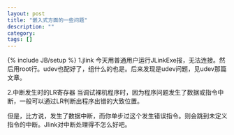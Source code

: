 ```yaml
---
layout: post
title: "嵌入式方面的一些问题"
description: ""
category: 
tags: []
---
```

{% include JB/setup %}
1.jlink
今天用普通用户运行JLinkExe报，无法连接。然后用root行。udev也配好了，组什么的也是。后来发现是udev问题，见udev那篇文章。

2.中断发生时的LR寄存器
当调试裸机程序时，因为程序问题发生了数据或指令中断，一般可以通过LR判断出程序出错的大致位置。

但是，比方说，发生了数据中断，而你单步过这个发生错误指令。则会跳到未定义指令的中断。Jlink对中断处理得不怎么好吧。


